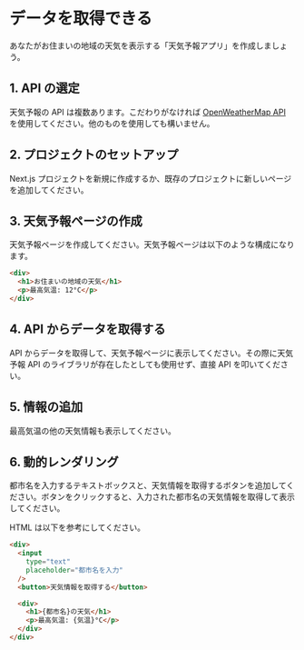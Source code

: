 # データを取得できる

あなたがお住まいの地域の天気を表示する「天気予報アプリ」を作成しましょう。

## 1. API の選定

天気予報の API は複数あります。こだわりがなければ [OpenWeatherMap API](https://openweathermap.org/) を使用してください。他のものを使用しても構いません。

## 2. プロジェクトのセットアップ

Next.js プロジェクトを新規に作成するか、既存のプロジェクトに新しいページを追加してください。

## 3. 天気予報ページの作成

天気予報ページを作成してください。天気予報ページは以下のような構成になります。

```html
<div>
  <h1>お住まいの地域の天気</h1>
  <p>最高気温: 12°C</p>
</div>
```

## 4. API からデータを取得する

API からデータを取得して、天気予報ページに表示してください。その際に天気予報 API のライブラリが存在したとしても使用せず、直接 API を叩いてください。

## 5. 情報の追加

最高気温の他の天気情報も表示してください。

## 6. 動的レンダリング

都市名を入力するテキストボックスと、天気情報を取得するボタンを追加してください。ボタンをクリックすると、入力された都市名の天気情報を取得して表示してください。

HTML は以下を参考にしてください。

```html
<div>
  <input
    type="text"
    placeholder="都市名を入力"
  />
  <button>天気情報を取得する</button>

  <div>
    <h1>{都市名}の天気</h1>
    <p>最高気温: {気温}°C</p>
  </div>
</div>
```
